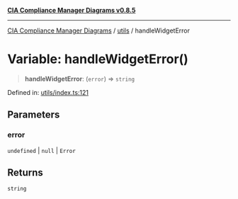[**CIA Compliance Manager Diagrams v0.8.5**](../../README.md)

***

[CIA Compliance Manager Diagrams](../../modules.md) / [utils](../README.md) / handleWidgetError

# Variable: handleWidgetError()

> **handleWidgetError**: (`error`) => `string`

Defined in: [utils/index.ts:121](https://github.com/Hack23/cia-compliance-manager/blob/4f2006283e1cd56feb8daea1f810b2bc8c1b1d1b/src/utils/index.ts#L121)

## Parameters

### error

`undefined` | `null` | `Error`

## Returns

`string`
